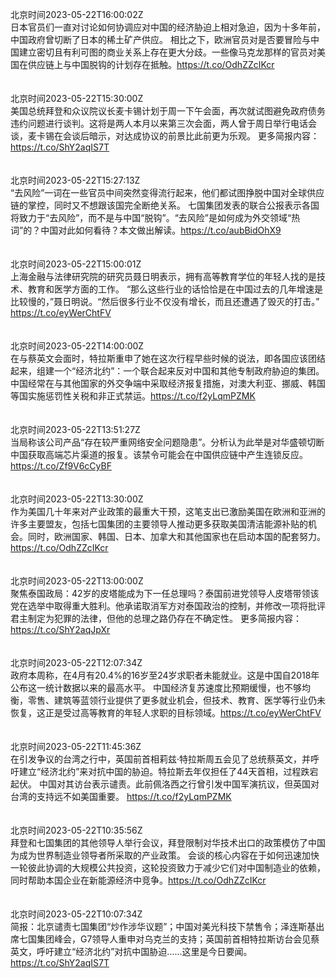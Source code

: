 北京时间2023-05-22T16:00:02Z<br>日本官员们一直对讨论如何协调应对中国的经济胁迫上相对急迫，因为十多年前，中国政府曾切断了日本的稀土矿产供应。
相比之下，欧洲官员对是否要冒险与中国建立密切且有利可图的商业关系上存在更大分歧。一些像马克龙那样的官员对美国在供应链上与中国脱钩的计划存在抵触。https://t.co/OdhZZcIKcr<br><br><br>北京时间2023-05-22T15:30:00Z<br>美国总统拜登和众议院议长麦卡锡计划于周一下午会面，再次就试图避免政府债务违约问题进行谈判。这将是两人本月以来第三次会面，两人曾于周日举行电话会谈，麦卡锡在会谈后暗示，对达成协议的前景比此前更为乐观。
更多简报内容： https://t.co/ShY2aqIS7T<br><br><br>北京时间2023-05-22T15:27:13Z<br>“去风险”一词在一些官员中间突然变得流行起来，他们都试图挣脱中国对全球供应链的掌控，同时又不想跟该国完全断绝关系。
七国集团发表的联合公报表示各国将致力于“去风险”，而不是与中国“脱钩”。“去风险”是如何成为外交领域“热词”的？中国对此如何看待？本文做出解读。https://t.co/aubBidOhX9<br><br><br>北京时间2023-05-22T15:00:01Z<br>上海金融与法律研究院的研究员聂日明表示，拥有高等教育学位的年轻人找的是技术、教育和医学方面的工作。
“那么这些行业的话恰恰是在中国过去的几年增速是比较慢的，”聂日明说。“然后很多行业不仅没有增长，而且还遭遇了毁灭的打击。” https://t.co/eyWerChtFV<br><br><br>北京时间2023-05-22T14:00:00Z<br>在与蔡英文会面时，特拉斯重申了她在这次行程早些时候的说法，即各国应该团结起来，组建一个“经济北约”：一个联合起来反对中国和其他专制政府胁迫的集团。
中国经常在与其他国家的外交争端中采取经济报复措施，对澳大利亚、挪威、韩国等国实施惩罚性关税和非正式禁运。https://t.co/f2yLqmPZMK<br><br><br>北京时间2023-05-22T13:51:27Z<br>当局称该公司产品“存在较严重网络安全问题隐患”。分析认为此举是对华盛顿切断中国获取高端芯片渠道的报复。该禁令可能会在中国供应链中产生连锁反应。https://t.co/Zf9V6cCyBF<br><br><br>北京时间2023-05-22T13:30:00Z<br>作为美国几十年来对产业政策的最重大干预，这笔支出已激励美国在欧洲和亚洲的许多主要盟友，包括七国集团的主要领导人推动更多获取美国清洁能源补贴的机会。同时，欧洲国家、韩国、日本、加拿大和其他国家也在启动本国的配套努力。 https://t.co/OdhZZcIKcr<br><br><br>北京时间2023-05-22T13:00:00Z<br>聚焦泰国政局：42岁的皮塔能成为下一任总理吗？泰国前进党领导人皮塔带领该党在选举中取得重大胜利。他承诺取消军方对泰国政治的控制，并修改一项将批评君主制定为犯罪的法律，但他的总理之路仍存在不确定性。
更多简报内容： https://t.co/ShY2aqJpXr<br><br><br>北京时间2023-05-22T12:07:34Z<br>政府本周称，在4月有20.4%的16岁至24岁求职者未能就业。这是中国自2018年公布这一统计数据以来的最高水平。
中国经济复苏速度比预期缓慢，也不够均衡，零售、建筑等蓝领行业提供了更多就业机会，但技术、教育、医学等行业仍未恢复，这正是受过高等教育的年轻人求职的目标领域。https://t.co/eyWerChtFV<br><br><br>北京时间2023-05-22T11:45:36Z<br>在引发争议的台湾之行中，英国前首相莉兹·特拉斯周五会见了总统蔡英文，并呼吁建立“经济北约”来对抗中国的胁迫。特拉斯去年仅担任了44天首相，过程跌宕起伏。
中国对其访台表示谴责。此前佩洛西之行曾引发中国军演抗议，但英国对台湾的支持远不如美国重要。
https://t.co/f2yLqmPZMK<br><br><br>北京时间2023-05-22T10:35:56Z<br>拜登和七国集团的其他领导人举行会议，拜登限制对华技术出口的政策模仿了中国为成为世界制造业领导者所采取的产业政策。
会谈的核心内容在于如何迅速加快一轮彼此协调的大规模公共投资，这轮投资致力于减少它们对中国制造业的依赖，同时帮助本国企业在新能源经济中竞争。https://t.co/OdhZZcIKcr<br><br><br>北京时间2023-05-22T10:07:34Z<br>简报：北京谴责七国集团“炒作涉华议题”；中国对美光科技下禁售令；泽连斯基出席七国集团峰会，G7领导人重申对乌克兰的支持；英国前首相特拉斯访台会见蔡英文，呼吁建立“经济北约”对抗中国胁迫……这里是今日要闻。https://t.co/ShY2aqIS7T<br><br><br>